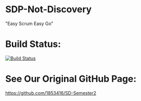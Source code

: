 # SDP-Not-Discovery
"Easy Scrum Easy Go"

# Build Status:
[![Build Status](https://app.travis-ci.com/1853416/SDP-Not-Discovery.svg?branch=main)](https://travis-ci.com/github/1853416/SDP-Not-Discovery)

# See Our Original GitHub Page:
https://github.com/1853416/SD-Semester2
